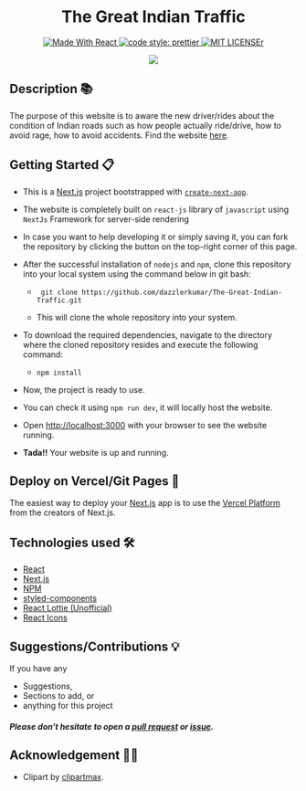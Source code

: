 <h1 align="center"> The Great Indian Traffic </h1> 
<p align="center">
  <a href="https://reactjs.org/">
  <img alt="Made With React" src="https://img.shields.io/badge/made%20with-react-61DAFB?style=flat-square" />
  </a>
  <a href="https://github.com/prettier/prettier">
  <img alt="code style: prettier" src="https://img.shields.io/badge/code_style-prettier-ff69b4.svg?style=flat-square?style=flat-square" />
  </a>
  <a href="https://github.com/dazzlerkumar/The-Great-Indian-Traffic/blob/main/LICENSE">
  <img alt="MIT LICENSEr" src="https://img.shields.io/github/license/dazzlerkumar/dazzlerkumar.github.io" />
  </a>
  <br/>
</p>

<p align="center">
  <img src="https://user-images.githubusercontent.com/87208681/136819176-9c90e12f-2f37-4852-9334-333cc375954a.png" />
</p>


## Description 📚
The purpose of this website is to aware the new driver/rides about the condition of Indian roads such as how people actually ride/drive, how to avoid rage, how to avoid accidents.
Find the website [here](https://tgit.vercel.app/).


## Getting Started 📋

- This is a [Next.js](https://nextjs.org/) project bootstrapped with [`create-next-app`](https://github.com/vercel/next.js/tree/canary/packages/create-next-app).

- The website is completely built on `react-js` library of `javascript` using `NextJs` Framework for server-side rendering
- In case you want to help developing it or simply saving it, you can fork the repository by clicking the button on the top-right corner of this page.
- After the successful installation of `nodejs` and `npm`, clone this repository into your local system using the command below in git bash:
  - ```
     git clone https://github.com/dazzlerkumar/The-Great-Indian-Traffic.git
    ```
  - This will clone the whole repository into your system.
- To download the required dependencies, navigate to the directory where the cloned repository resides and execute the following command:
  - ```
    npm install
    ```
- Now, the project is ready to use.
- You can check it using `npm run dev`, it will locally host the website.
- Open [http://localhost:3000](http://localhost:3000) with your browser to see the website running.
- <strong>Tada!!</strong>  Your website is up and running. 


## Deploy on Vercel/Git Pages 🚀

The easiest way to deploy your [Next.js](https://nextjs.org/) app is to use the [Vercel Platform](https://vercel.com/new?utm_medium=default-template&filter=next.js&utm_source=create-next-app&utm_campaign=create-next-app-readme) from the creators of Next.js.


## Technologies used 🛠️

- [React](https://reactjs.org/)
- [Next.js](https://nextjs.org/)
- [NPM](https://www.npmjs.com/)
- [styled-components](https://styled-components.com/)
- [React Lottie (Unofficial)](https://github.com/chenqingspring/react-lottie)
- [React Icons](https://react-icons.github.io/react-icons/)


## Suggestions/Contributions 💡

If you have any
- Suggestions,
- Sections to add, or
- anything for this project
  
##### Please don't hesitate to open a [pull request](https://github.com/dazzlerkumar/The-Great-Indian-Traffic/pulls) or [issue](https://github.com/dazzlerkumar/The-Great-Indian-Traffic/issues).


## Acknowledgement 👏🏻

- Clipart by [clipartmax](https://www.clipartmax.com/).
